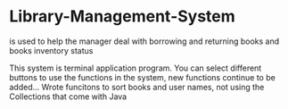 # Library-Management-System
is used to help the manager deal with borrowing and returning books and books inventory status

This system is terminal application program. You can select different buttons to use the functions in the system, new functions continue to be added...
Wrote funcitons to sort books and user names, not using the Collections that come with Java
